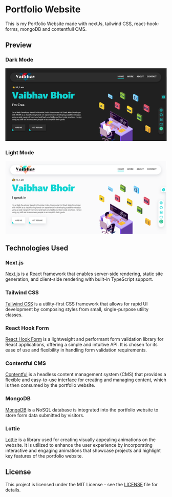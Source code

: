 # Portfolio Website

This is my Portfolio Website made with nextJs, tailwind CSS, react-hook-forms, mongoDB and contentfull CMS.

## Preview

### Dark Mode

![4](./public/Vaibhav-Bhoir.png)

### Light Mode

![4](./public/Vaibhav-Bhoir-light.png)

## Technologies Used

### Next.js

[Next.js](https://nextjs.org/) is a React framework that enables server-side rendering, static site generation, and client-side rendering with built-in TypeScript support.

### Tailwind CSS

[Tailwind CSS](https://tailwindcss.com/) is a utility-first CSS framework that allows for rapid UI development by composing styles from small, single-purpose utility classes.

### React Hook Form

[React Hook Form](https://react-hook-form.com/) is a lightweight and performant form validation library for React applications, offering a simple and intuitive API. It is chosen for its ease of use and flexibility in handling form validation requirements.

### Contentful CMS

[Contentful](https://www.contentful.com/) is a headless content management system (CMS) that provides a flexible and easy-to-use interface for creating and managing content, which is then consumed by the portfolio website.

### MongoDB

[MongoDB](https://www.mongodb.com/) is a NoSQL database is integrated into the portfolio website to store form data submitted by visitors.

### Lottie

[Lottie](https://airbnb.io/lottie/) is a library used for creating visually appealing animations on the website. It is utilized to enhance the user experience by incorporating interactive and engaging animations that showcase projects and highlight key features of the portfolio website.

## License

This project is licensed under the MIT License - see the [LICENSE](LICENSE) file for details.
